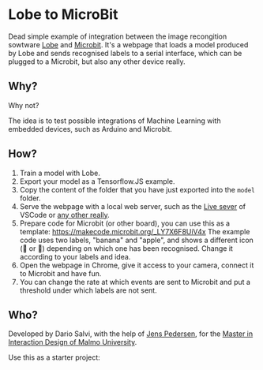 Lobe to MicroBit
================

Dead simple example of integration between the image recongition sowtware [Lobe](https://www.lobe.ai/) and [Microbit](https://microbit.org/).
It's a webpage that loads a model produced by Lobe and sends recognised labels to a serial interface, which can be plugged to a Microbit, but also any other device really.

## Why?

Why not?

The idea is to test possible integrations of Machine Learning with embedded devices, such as Arduino and Microbit.

## How?

1. Train a model with Lobe.
2. Export your model as a Tensorflow.JS example.
3. Copy the content of the folder that you have just exported into the `model` folder.
4. Serve the webpage with a local web server, such as the [Live sever](https://marketplace.visualstudio.com/items?itemName=ritwickdey.LiveServer) of VSCode or [any other really](https://medium.com/swlh/need-a-local-static-server-here-are-several-options-bbbe77e59a11).
5. Prepare code for Microbit (or other board), you can use this as a template: https://makecode.microbit.org/_LY7X6F8UiV4x The example code uses two labels, "banana" and "apple", and shows a different icon (🍌 or 🍎) depending on which one has been recognised. Change it according to your labels and idea.
6. Open the webpage in Chrome, give it access to your camera, connect it to Microbit and have fun.
7. You can change the rate at which events are sent to Microbit and put a threshold under which labels are not sent.

## Who?

Developed by Dario Salvi, with the help of [Jens Pedersen](https://github.com/ixd-teaching/), for the [Master in Interaction Design of Malmo University](https://mau.se/en/study-education/programme/taind/).

Use this as a starter project:

